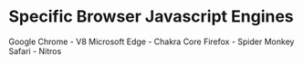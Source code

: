 
# Specific Browser Javascript Engines #
Google Chrome
    - V8
Microsoft Edge
    - Chakra Core
Firefox 
    - Spider Monkey
Safari
    - Nitros